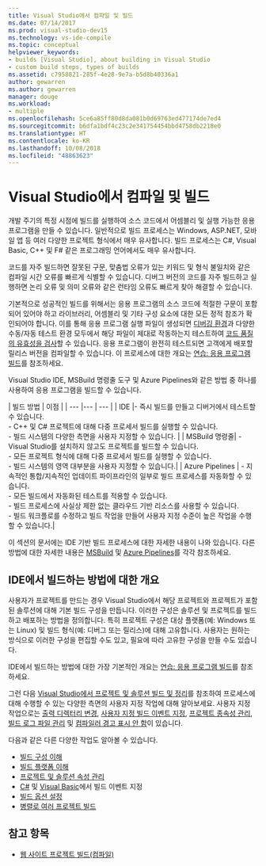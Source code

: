 ```yaml
---
title: Visual Studio에서 컴파일 및 빌드
ms.date: 07/14/2017
ms.prod: visual-studio-dev15
ms.technology: vs-ide-compile
ms.topic: conceptual
helpviewer_keywords:
- builds [Visual Studio], about building in Visual Studio
- custom build steps, types of builds
ms.assetid: c7958821-285f-4e28-9e7a-b5d8b40336a1
author: gewarren
ms.author: gewarren
manager: douge
ms.workload:
- multiple
ms.openlocfilehash: 5ce6a85ff80d8da081b0d69763ed477174de7ed4
ms.sourcegitcommit: b6dfa1bdf4c23c2e341754454bbd4758db2218e0
ms.translationtype: HT
ms.contentlocale: ko-KR
ms.lasthandoff: 10/08/2018
ms.locfileid: "48863623"
---
```

# <a name="compile-and-build-in-visual-studio"></a>Visual Studio에서 컴파일 및 빌드

개발 주기의 특정 시점에 빌드를 실행하여 소스 코드에서 어셈블리 및 실행 가능한 응용 프로그램을 만들 수 있습니다. 일반적으로 빌드 프로세스는 Windows, ASP.NET, 모바일 앱 등 여러 다양한 프로젝트 형식에서 매우 유사합니다. 빌드 프로세스는 C#, Visual Basic, C++ 및 F# 같은 프로그래밍 언어에서도 매우 유사합니다.

코드를 자주 빌드하면 잘못된 구문, 맞춤법 오류가 있는 키워드 및 형식 불일치와 같은 컴파일 시간 오류를 빠르게 식별할 수 있습니다. 디버그 버전의 코드를 자주 빌드하고 실행하면 논리 오류 및 의미 오류와 같은 런타임 오류도 빠르게 찾아 해결할 수 있습니다.

기본적으로 성공적인 빌드를 위해서는 응용 프로그램의 소스 코드에 적절한 구문이 포함되어 있어야 하고 라이브러리, 어셈블리 및 기타 구성 요소에 대한 모든 정적 참조가 확인되어야 합니다. 이를 통해 응용 프로그램 실행 파일이 생성되면 [디버깅 환경](../debugger/index.md)과 다양한 수동/자동 테스트 환경 모두에서 해당 파일이 제대로 작동하는지 테스트하여 [코드 품질의 유효성을 검사](../test/improve-code-quality.md)할 수 있습니다. 응용 프로그램이 완전히 테스트되면 고객에게 배포할 릴리스 버전을 컴파일할 수 있습니다. 이 프로세스에 대한 개요는 [연습: 응용 프로그램 빌드](../ide/walkthrough-building-an-application.md)를 참조하세요.

Visual Studio IDE, MSBuild 명령줄 도구 및 Azure Pipelines와 같은 방법 중 하나를 사용하여 응용 프로그램을 빌드할 수 있습니다.

| 빌드 방법 | 이점 |
| --- |--- | --- |
| IDE |- 즉시 빌드를 만들고 디버거에서 테스트할 수 있습니다.<br />- C++ 및 C# 프로젝트에 대해 다중 프로세서 빌드를 실행할 수 있습니다.<br />-   빌드 시스템의 다양한 측면을 사용자 지정할 수 있습니다. |
| MSBuild 명령줄| - Visual Studio를 설치하지 않고도 프로젝트를 빌드할 수 있습니다.<br />- 모든 프로젝트 형식에 대해 다중 프로세서 빌드를 실행할 수 있습니다.<br />-   빌드 시스템의 영역 대부분을 사용자 지정할 수 있습니다.|
| Azure Pipelines | - 지속적인 통합/지속적인 업데이트 파이프라인의 일부로 빌드 프로세스를 자동화할 수 있습니다.<br />- 모든 빌드에서 자동화된 테스트를 적용할 수 있습니다.<br />- 빌드 프로세스에 사실상 제한 없는 클라우드 기반 리소스를 사용할 수 있습니다.<br />- 빌드 워크플로를 수정하고 빌드 작업을 만들어 사용자 지정 수준이 높은 작업을 수행할 수 있습니다.|

이 섹션의 문서에는 IDE 기반 빌드 프로세스에 대한 자세한 내용이 나와 있습니다. 다른 방법에 대한 자세한 내용은 [MSBuild](../msbuild/msbuild.md) 및 [Azure Pipelines](/azure/devops/pipelines/index?view=vsts)를 각각 참조하세요.

## <a name="overview-of-building-from-the-ide"></a>IDE에서 빌드하는 방법에 대한 개요

사용자가 프로젝트를 만드는 경우 Visual Studio에서 해당 프로젝트와 프로젝트가 포함된 솔루션에 대해 기본 빌드 구성을 만듭니다.  이러한 구성은 솔루션 및 프로젝트를 빌드하고 배포하는 방법을 정의합니다. 특히 프로젝트 구성은 대상 플랫폼(예: Windows 또는 Linux) 및 빌드 형식(예: 디버그 또는 릴리스)에 대해 고유합니다. 사용자는 원하는 방식으로 이러한 구성을 편집할 수도 있고, 필요에 따라 고유한 구성을 만들 수도 있습니다.

IDE에서 빌드하는 방법에 대한 가장 기본적인 개요는 [연습: 응용 프로그램 빌드](walkthrough-building-an-application.md)를 참조하세요.

그런 다음 [Visual Studio에서 프로젝트 및 솔루션 빌드 및 정리](building-and-cleaning-projects-and-solutions-in-visual-studio.md)를 참조하여 프로세스에 대해 수행할 수 있는 다양한 측면의 사용자 지정 작업에 대해 알아보세요. 사용자 지정 작업으로는 [출력 디렉터리 변경](how-to-change-the-build-output-directory.md), [사용자 지정 빌드 이벤트 지정](specifying-custom-build-events-in-visual-studio.md), [프로젝트 종속성 관리](how-to-create-and-remove-project-dependencies.md), [빌드 로그 파일 관리](how-to-view-save-and-configure-build-log-files.md) 및 [컴파일러 경고 표시 안 함](how-to-suppress-compiler-warnings.md)이 있습니다.

다음과 같은 다른 다양한 작업도 알아볼 수 있습니다.
- [빌드 구성 이해](understanding-build-configurations.md)
- [빌드 플랫폼 이해](understanding-build-platforms.md)
- [프로젝트 및 솔루션 속성 관리](managing-project-and-solution-properties.md)
- [C#](how-to-specify-build-events-csharp.md) 및 [Visual Basic](how-to-specify-build-events-visual-basic.md)에서 빌드 이벤트 지정
- [빌드 옵션 설정](reference/options-dialog-box-projects-and-solutions-build-and-run.md)
- [병렬로 여러 프로젝트 빌드](../msbuild/building-multiple-projects-in-parallel-with-msbuild.md)

## <a name="see-also"></a>참고 항목

- [웹 사이트 프로젝트 빌드(컴파일)](https://msdn.microsoft.com/Library/a9cbb88c-8fff-4c67-848b-98fbfd823193)
